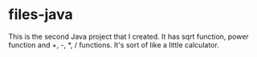 # files-java
This is the second Java project that I created. It has sqrt function, power function and +, -, *, / functions. It's sort of like a little calculator.
